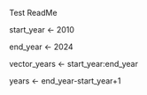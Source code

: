 Test ReadMe

start_year <- 2010

end_year <- 2024

vector_years <- start_year:end_year

years <- end_year-start_year+1
